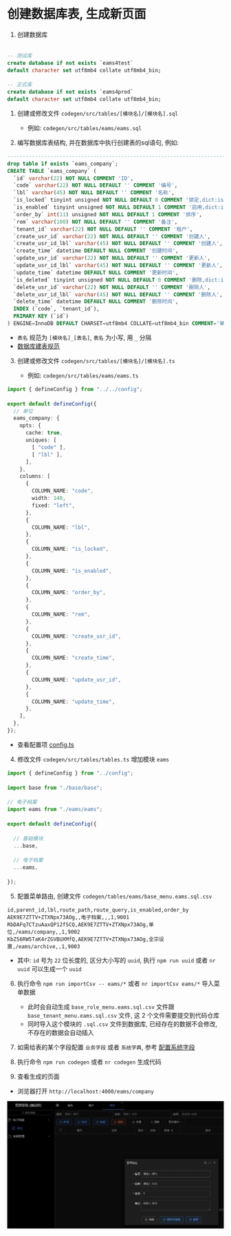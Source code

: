 # 创建数据库表, 生成新页面

1. 创建数据库
  
  ```sql
  
  -- 测试库
  create database if not exists `eams4test`
  default character set utf8mb4 collate utf8mb4_bin;
  
  -- 正式库
  create database if not exists `eams4prod`
  default character set utf8mb4 collate utf8mb4_bin;
  
  ```

1. 创建或修改文件 `codegen/src/tables/[模块名]/[模块名].sql`
    
    - 例如: `codegen/src/tables/eams/eams.sql`

2. 编写数据库表结构, 并在数据库中执行创建表的sql语句, 例如:
  
  ```sql
  ------------------------------------------------------------------------ 单位
  drop table if exists `eams_company`;
  CREATE TABLE `eams_company` (
    `id` varchar(22) NOT NULL COMMENT 'ID',
    `code` varchar(22) NOT NULL DEFAULT '' COMMENT '编号',
    `lbl` varchar(45) NOT NULL DEFAULT '' COMMENT '名称',
    `is_locked` tinyint unsigned NOT NULL DEFAULT 0 COMMENT '锁定,dict:is_locked',
    `is_enabled` tinyint unsigned NOT NULL DEFAULT 1 COMMENT '启用,dict:is_enabled',
    `order_by` int(11) unsigned NOT NULL DEFAULT 1 COMMENT '排序',
    `rem` varchar(100) NOT NULL DEFAULT '' COMMENT '备注',
    `tenant_id` varchar(22) NOT NULL DEFAULT '' COMMENT '租户',
    `create_usr_id` varchar(22) NOT NULL DEFAULT '' COMMENT '创建人',
    `create_usr_id_lbl` varchar(45) NOT NULL DEFAULT '' COMMENT '创建人',
    `create_time` datetime DEFAULT NULL COMMENT '创建时间',
    `update_usr_id` varchar(22) NOT NULL DEFAULT '' COMMENT '更新人',
    `update_usr_id_lbl` varchar(45) NOT NULL DEFAULT '' COMMENT '更新人',
    `update_time` datetime DEFAULT NULL COMMENT '更新时间',
    `is_deleted` tinyint unsigned NOT NULL DEFAULT 0 COMMENT '删除,dict:is_deleted',
    `delete_usr_id` varchar(22) NOT NULL DEFAULT '' COMMENT '删除人',
    `delete_usr_id_lbl` varchar(45) NOT NULL DEFAULT '' COMMENT '删除人',
    `delete_time` datetime DEFAULT NULL COMMENT '删除时间',
    INDEX (`code`, `tenant_id`),
    PRIMARY KEY (`id`)
  ) ENGINE=InnoDB DEFAULT CHARSET=utf8mb4 COLLATE=utf8mb4_bin COMMENT='单位';
  ```
  - `表名` 规范为 `[模块名]_[表名]`, `表名` 为小写, 用 `_` 分隔
  - [数据库建表规范](./create_table)

3. 创建或修改文件 `codegen/src/tables/[模块名]/[模块名].ts`
      
      - 例如: `codegen/src/tables/eams/eams.ts`
      
```typescript
import { defineConfig } from "../../config";

export default defineConfig({
  // 单位
  eams_company: {
    opts: {
      cache: true,
      uniques: [
        [ "code" ],
        [ "lbl" ],
      ],
    },
    columns: [
      {
        COLUMN_NAME: "code",
        width: 140,
        fixed: "left",
      },
      {
        COLUMN_NAME: "lbl",
      },
      {
        COLUMN_NAME: "is_locked",
      },
      {
        COLUMN_NAME: "is_enabled",
      },
      {
        COLUMN_NAME: "order_by",
      },
      {
        COLUMN_NAME: "rem",
      },
      {
        COLUMN_NAME: "create_usr_id",
      },
      {
        COLUMN_NAME: "create_time",
      },
      {
        COLUMN_NAME: "update_usr_id",
      },
      {
        COLUMN_NAME: "update_time",
      },
    ],
  },
});
```
  - 查看配置项 [config.ts](./config)

4. 修改文件 `codegen/src/tables/tables.ts` 增加模块 `eams`

```typescript
import { defineConfig } from "../config";
 
import base from "./base/base";
 
// 电子档案
import eams from "./eams/eams";
 
export default defineConfig({
  
  // 基础模块
  ...base,
  
  // 电子档案
  ...eams,
  
});
```

5. 配置菜单路由, 创建文件 `codegen/tables/eams/base_menu.eams.sql.csv`

```csv
id,parent_id,lbl,route_path,route_query,is_enabled,order_by
AEK9E7ZTTV+ZTXNpx73AOg,,电子档案,,,1,9001
RbDAFq7CTzuAaxQP12fSCQ,AEK9E7ZTTV+ZTXNpx73AOg,单位,/eams/company,,1,9002
KbZS6RW5TaK4rZGVBUXMfQ,AEK9E7ZTTV+ZTXNpx73AOg,全宗设置,/eams/archive,,1,9003
```
  - 其中: `id` 号为 `22` 位长度的, 区分大小写的 `uuid`, 执行 `npm run uuid` 或者 `nr uuid` 可以生成一个 `uuid`

6. 执行命令 `npm run importCsv -- eams/*` 或者 `nr importCsv eams/*` 导入菜单数据

    - 此时会自动生成 `base_role_menu.eams.sql.csv` 文件跟 `base_tenant_menu.eams.sql.csv` 文件, 这 2 个文件需要提交到代码仓库
    - 同时导入这个模块的 `.sql.csv` 文件到数据库, 已经存在的数据不会修改, 不存在的数据会自动插入

7. 如需给表的某个字段配置 `业务字段` 或者 `系统字典`, 参考 [配置系统字段](/start/dict)

8. 执行命令 `npm run codegen` 或者 `nr codegen` 生成代码

9. 查看生成的页面
  
- 浏览器打开 `http://localhost:4000/eams/company`

![new_page1](/img/new_page1.jpg)
